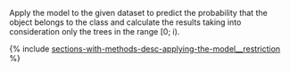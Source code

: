 
Apply the model to the given dataset to predict the probability that the object belongs to the class and calculate the results taking into consideration only the trees in the range [0; i).

{% include [sections-with-methods-desc-applying-the-model__restriction](applying-the-model__restriction.md) %}

